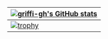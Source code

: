 | [![griffi-gh's GitHub stats](https://github-readme-stats.vercel.app/api?username=griffi-gh)](https://github.com/anuraghazra/github-readme-stats) |
| -------------|
| [![trophy](https://github-profile-trophy.vercel.app/?username=griffi-gh)](https://github.com/ryo-ma/github-profile-trophy) |
